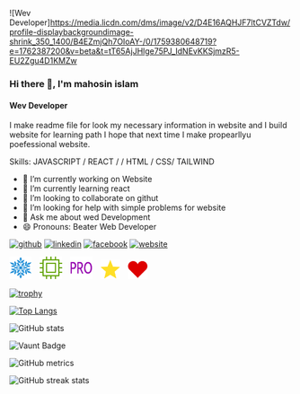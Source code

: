 ![Wev Developer]https://media.licdn.com/dms/image/v2/D4E16AQHJF7ltCVZTdw/profile-displaybackgroundimage-shrink_350_1400/B4EZmjQh7OIoAY-/0/1759380648719?e=1762387200&v=beta&t=tT65AjJHlge75PJ_IdNEvKKSjmzR5-EU2Zgu4D1KMZw
### Hi there 👋, I'm mahosin islam
#### Wev Developer


I make readme file for look my necessary information in website and I build website for learning path I hope that next time  I make propearllyu poefessional website.

Skills: JAVASCRIPT / REACT /  / HTML / CSS/ TAILWIND

- 🔭 I’m currently working on Website  
- 🌱 I’m currently learning react 
- 👯 I’m looking to collaborate on githut 
- 🤔 I’m looking for help with simple problems for website 
- 💬 Ask me about wed Development 
- 😄 Pronouns: Beater Web Developer 


[<img src='https://cdn.jsdelivr.net/npm/simple-icons@3.0.1/icons/github.svg' alt='github' height='40'>](https://github.com/mahosin-islam)  [<img src='https://cdn.jsdelivr.net/npm/simple-icons@3.0.1/icons/linkedin.svg' alt='linkedin' height='40'>](https://www.linkedin.com/in/mahosin-islam/)  [<img src='https://cdn.jsdelivr.net/npm/simple-icons@3.0.1/icons/facebook.svg' alt='facebook' height='40'>](https://www.facebook.com/mahosin-islam)  [<img src='https://cdn.jsdelivr.net/npm/simple-icons@3.0.1/icons/icloud.svg' alt='website' height='40'>](https://treemini-shop.pages.dev/)  

<a href='https://archiveprogram.github.com/'><img src='https://raw.githubusercontent.com/acervenky/animated-github-badges/master/assets/acbadge.gif' width='40' height='40'></a> <a href='https://docs.github.com/en/developers'><img src='https://raw.githubusercontent.com/acervenky/animated-github-badges/master/assets/devbadge.gif' width='40' height='40'></a> <a href='https://github.com/pricing'><img src='https://raw.githubusercontent.com/acervenky/animated-github-badges/master/assets/pro.gif' width='40' height='40'></a> <a href='https://stars.github.com/'><img src='https://raw.githubusercontent.com/acervenky/animated-github-badges/master/assets/starbadge.gif' width='35' height='35'></a> <a href='https://docs.github.com/en/github/supporting-the-open-source-community-with-github-sponsors'><img src='https://raw.githubusercontent.com/acervenky/animated-github-badges/master/assets/sponsorbadge.gif' width='35' height='35'></a> 

[![trophy](https://github-profile-trophy.vercel.app/?username=mahosin-islam)](https://github.com/ryo-ma/github-profile-trophy)

[![Top Langs](https://github-readme-stats.vercel.app/api/top-langs/?username=mahosin-islam)](https://github.com/anuraghazra/github-readme-stats)

![GitHub stats](https://github-readme-stats.vercel.app/api?username=mahosin-islam&show_icons=true&count_private=true)  

![Vaunt Badge](https://api.vaunt.dev/v1/github/entities/mahosin-islam/contributions?format=svg&private=true)  

![GitHub metrics](https://metrics.lecoq.io/mahosin-islam)  

![GitHub streak stats](https://streak-stats.demolab.com/?user=mahosin-islam)  

